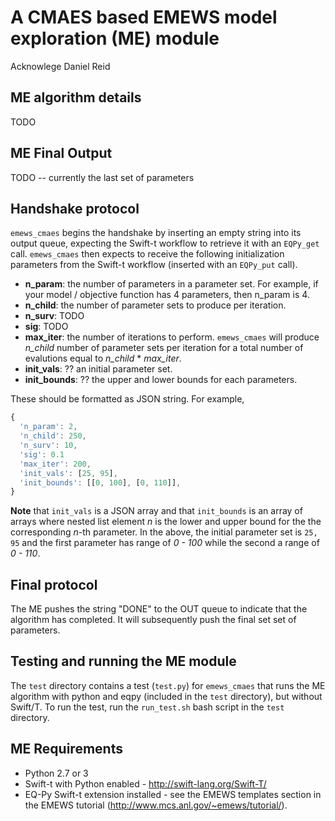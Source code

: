 # A CMAES based EMEWS model exploration (ME) module #

Acknowlege Daniel Reid


## ME algorithm details ##

TODO

## ME Final Output ##

TODO -- currently the last set of parameters

## Handshake protocol ##
`emews_cmaes` begins the handshake by inserting an empty string into its
output queue, expecting the Swift-t workflow to retrieve it with an
`EQPy_get` call. `emews_cmaes` then expects to receive the following
initialization parameters from the Swift-t workflow (inserted with an
`EQPy_put` call).

* **n_param**: the number of parameters in a parameter set. For example, if your
model / objective function has 4 parameters, then n_param is 4.
* **n_child**: the number of parameter sets to produce per iteration.
* **n_surv**: TODO
* **sig**: TODO
* **max_iter**: the number of iterations to perform. `emews_cmaes` will produce
 _n_child_ number of parameter sets per iteration for a total number of
 evalutions equal to *n_child* \* *max_iter*.
* **init_vals**: ?? an initial parameter set.
* **init_bounds**: ?? the upper and lower bounds for each parameters.

These should be formatted as JSON string. For example,

```javascript
{
  'n_param': 2,
  'n_child': 250,
  'n_surv': 10,
  'sig': 0.1
  'max_iter': 200,
  'init_vals': [25, 95],
  'init_bounds': [[0, 100], [0, 110]],
}
```

**Note** that `init_vals` is a JSON array and that `init_bounds` is an array of
arrays where nested list element *n* is the lower and upper bound for the
the corresponding *n*-th parameter. In the above, the initial parameter set is
`25, 95` and the first parameter has range of *0 - 100* while the second a
range of *0 - 110*.

## Final protocol ##
The ME pushes the string "DONE" to the OUT queue to indicate that the algorithm
has completed. It will subsequently push the final set set of parameters.

## Testing and running the ME module
The `test` directory contains a test (`test.py`) for `emews_cmaes` that runs
the ME algorithm with python and eqpy (included in the `test` directory), but
without Swift/T. To run the test, run the `run_test.sh` bash script in the
`test` directory.

## ME Requirements ##

* Python 2.7 or 3
* Swift-t with Python enabled - http://swift-lang.org/Swift-T/
* EQ-Py Swift-t extension installed - see the EMEWS templates section in the
EMEWS tutorial (http://www.mcs.anl.gov/~emews/tutorial/).
